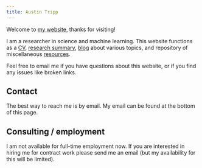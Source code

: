 ```yaml
---
title: Austin Tripp
---
```


Welcome to [my website](/), thanks for visiting!

I am a researcher in science and machine learning.
This website functions as a
[CV](/cv),
[research summary](/research),
[blog](/blog) about various topics,
and repository of miscellaneous [resources](/resources).

Feel free to email me if you have questions about this website,
or if you find any issues like broken links.

## Contact

The best way to reach me is by email.
My email can be found at the bottom of this page.

## Consulting / employment

I am not available for full-time employment now.
If you are interested in hiring me for contract work please send me an email
(but my availability for this will be limited).